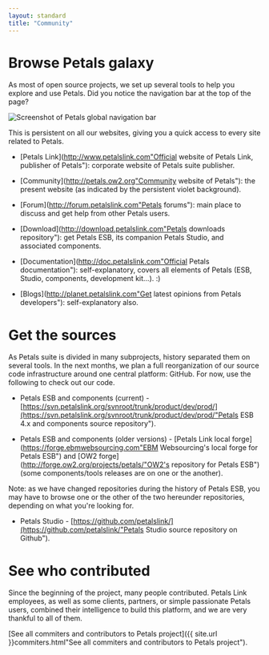 ```yaml
---
layout: standard
title: "Community"
--- 
```


# <a id="browse"></a>Browse Petals galaxy
As most of open source projects, we set up several tools to help you explore and use Petals. 
Did you notice the navigation bar at the top of the page? 

![Screenshot of Petals global navigation bar](http://files.petalslink.com/img/community/screen_navigation-bar.png "Screenshot of Petals navigation bar")

This is persistent on all our websites, giving you a quick access to every site related to Petals.

*  [Petals Link](http://www.petalslink.com"Official website of Petals Link, publisher of Petals"): corporate website of Petals suite publisher.

*  [Community](http://petals.ow2.org"Community website of Petals"): the present website (as indicated by the persistent violet background).

*  [Forum](http://forum.petalslink.com"Petals forums"): main place to discuss and get help from other Petals users.

*  [Download](http://download.petalslink.com"Petals downloads repository"): get Petals ESB, its companion Petals Studio, and associated components.

*  [Documentation](http://doc.petalslink.com"Official Petals documentation"): self-explanatory, covers all elements of Petals (ESB, Studio, components, development kit...). :)

*  [Blogs](http://planet.petalslink.com"Get latest opinions from Petals developers"): self-explanatory also.

# <a id="sources"></a>Get the sources
As Petals suite is divided in many subprojects, history separated them on several tools. 
In the next months, we plan a full reorganization of our source code infrastructure around one central platform: GitHub. For now, use the following to check out our code.

* Petals ESB and components (current) - [https://svn.petalslink.org/svnroot/trunk/product/dev/prod/](https://svn.petalslink.org/svnroot/trunk/product/dev/prod/"Petals ESB 4.x and components source repository").

* Petals ESB and components (older versions) -  [Petals Link local forge](https://forge.ebmwebsourcing.com"EBM Websourcing's local forge for Petals ESB") and [OW2 forge](http://forge.ow2.org/projects/petals/"OW2's repository for Petals ESB") (some components/tools releases are on one or the another).

Note: as we have changed repositories during the history of Petals ESB, you may have to browse one or the other of the two hereunder repositories, depending on what you're looking for.

* Petals Studio - [https://github.com/petalslink/](https://github.com/petalslink/"Petals Studio source repository on Github").

# <a id="commiters"></a>See who contributed
Since the beginning of the project, many people contributed. Petals Link employees, as well as some clients, partners, or simple passionate Petals users, combined their intelligence to build this platform, and we are very thankful to all of them.

[See all commiters and contributors to Petals project]({{ site.url }}commiters.html"See all commiters and contributors to Petals project").




<!--

As most of open source project, we use a full suite of development tools that are open to the community. 
Registering is free and free.

* [Bugtracker]({{ site.url }}bugtracker.html"Petals bugtracker")

It's located here: jira.petalslink.com. You can also get direct access through our cross-sites navigation bar, located at the top of the window.

Registering is free and free.

[Browse Petals bugtracker](http://jira.petalslink.com/ "Browse Petals bugtracker").

# <a id="sources"></a>Sources

## <a id="repo-current"></a>Current projects
As Petals suite is divided in many subprojects, history separated them on several tools. 
In the next months, we plan a full reorganization of our source code infrastructure around one central platform: GitHub. For now, use the following to check out our code.

+ SVN (public): [https://svn.petalslink.org/svnroot/trunk/product/dev/prod/](https://svn.petalslink.org/svnroot/trunk/product/dev/prod/"Petals ESB 4.x and components source repository") - for Petals ESB and components.

+ Miroir Git Hub: [https://github.com/petalslink/](https://github.com/petalslink/"Petals Studio source repository") - For Petals Studio

## <a id="repo-archives"></a>Archives
These are the repositories to look for if you want to get source code for older releases of Petals products.

+ Petals ESB prior to 3.0, and related components and tools: [https://forge.ebmwebsourcing.com](https://forge.ebmwebsourcing.com"EBM Websourcing's local forge for Petals ESB") and [http://forge.ow2.org/projects/petals/](http://forge.ow2.org/projects/petals/"OW2's repository for Petals ESB") (some components/tools releases are on one or the another).

## <a id="repo-proto"></a>Experimental
Here are listed repositories for discontinued or alpha projects.

+ Petals Master: [http://forge.ow2.org/projects/petalsmaster/](http://forge.ow2.org/projects/petalsmaster/"Petals Master repository on OW2 forge") - Host for our in-development tool of 
SOA governance (prototype).


# <a id="commiters"></a>Commiters

## Current commiters

* Christophe Deneux

* Christophe Hamerling

* Vincent Zurczak

* Pierre-Yves Gibello

* Mathieu Carrolle

* Nicolas Oddoux

* Marie Sauvage

* Nicolas Salatgé

* Julien Lesbesguieres

## Past commiters

* Marc Jambert

* Olivier Fabre

* Sandra Trino

* Adrien Ruffie

* Frédéric Gardes

* Thierry Déjean

* Gaël Blondelle

* Mickaël Istria

* Sébastien André

* Roland Naudin

* Mathias Beldame

* Adrien Louis

* Maxime Carpentier

* Mohammed El Jai

* Anne-Marie Barthe

* Charles Casadei

* Patrice Conil

## Contributors

* Marc Dutoo (Open Wide)

* Guillaume Decarnin (Open Wide)

* Philippe Merle (INRIA)

* Nicolas Dolet (INRIA)

* Cédric Girodengo (Cap Gemini Sud)

* Hervé Gérard (Sopra)


-->